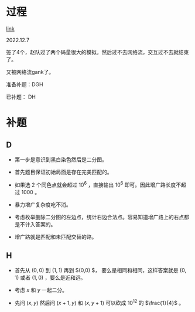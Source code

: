 # 过程

[link](https://codeforces.com/contest/1773)

2022.12.7

签了4个，赵队过了两个码量很大的模拟。然后过不去网络流，交互过不去就结束了。

又被网络流gank了。

准备补题：DGH


已补题： DH



# 补题

## D

- 第一步是意识到黑白染色然后是二分图。

- 首先题目保证初始局面是存在完美匹配的。

- 如果选 $2$ 个同色点就会超过 $10^6$ ，直接输出 $10^6$ 即可。因此增广路长度不超过 $1000$ 。

- 暴力增广复杂度吃不消。

- 考虑枚举删除二分图的左边点，统计右边合法点。容易知道增广路上的右点都是不计入答案的。

- 增广路就是匹配和未匹配交替的路。


## H

- 首先从 $(0,0)$ 到 $(1,1)$ 再到 $(0,0) $， 要么是相同和相同，这样答案就是 $(0,1)$ 或者 $(1,0)$ ，要么是近和远。

- 考虑 $x$ 和 $y$ 一起二分。

- 先问 $(x,y)$ 然后问 $(x+1,y)$ 和 $(x,y+1)$ 可以砍成 $10^{12}$ 的 $\frac{1}{4}$ 。